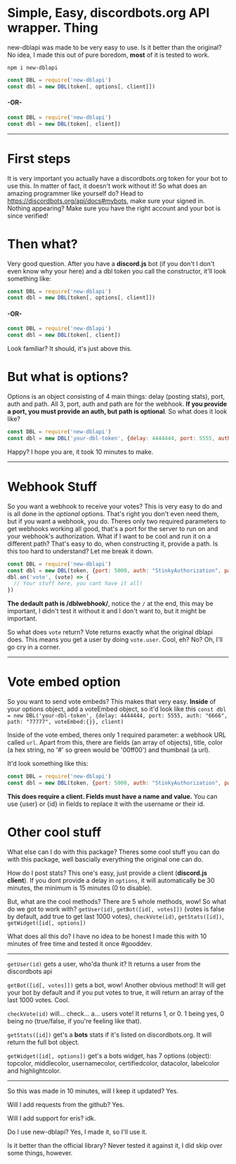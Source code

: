 # Simple, Easy, discordbots.org API wrapper. Thing
new-dblapi was made to be very easy to use. Is it better than the original? No idea, I made this out of pure boredom, **most** of it is tested to work.

```
npm i new-dblapi
```

```javascript
const DBL = require('new-dblapi')
const dbl = new DBL(token[, options[, client]])
```
#### -OR-
```javascript
const DBL = require('new-dblapi')
const dbl = new DBL(token[, client])
```
***
# First steps
It is very important you actually have a discordbots.org token for your bot to use this. In matter of fact, it doesn't work without it! So what does an amazing programmer like yourself do? Head to https://discordbots.org/api/docs#mybots, make sure your signed in.
Nothing appearing? Make sure you have the right account and your bot is since verified!

# Then what?
Very good question. After you have a **discord.js** bot (if you don't I don't even know why your here) and a dbl token you call the constructor, it'll look something like:
```javascript
const DBL = require('new-dblapi')
const dbl = new DBL(token[, options[, client]])
```
#### -OR-
```javascript
const DBL = require('new-dblapi')
const dbl = new DBL(token[, client])
```
Look familiar? It should, it's just above this.

# But what is options?
Options is an object consisting of 4 main things: delay (posting stats), port, auth and path. All 3, port, auth and path are for the webhook. **If you provide a port, you must provide an auth, but path is optional**. So what does it look like?
```javascript
const DBL = require('new-dblapi')
const dbl = new DBL('your-dbl-token', {delay: 4444444, port: 5555, auth: "6666", path: "77777"}, client)
```
Happy? I hope you are, it took 10 minutes to make.
***
# Webhook Stuff
So you want a webhook to receive your votes? This is very easy to do and is all done in the *optional* options. That's right you don't even need them, but if you want a webhook, you do. Theres only two required parameters to get webhooks working all good, that's a port for the server to run on and your webhook's authorization.
What if I want to be cool and run it on a different path? That's easy to do, when constructing it, provide a path. Is this too hard to understand? Let me break it down.
```javascript
const DBL = require('new-dblapi')
const dbl = new DBL(token, {port: 5000, auth: "StinkyAuthorization", path:"notmyvotes"})
dbl.on('vote', (vote) => {
  // Your stuff here, you cant have it all!
})
```
**The dedault path is /dblwebhook/**, notice the `/` at the end, this may be important, I didn't test it without it and I don't want to, but it might be important.

So what does `vote` return? Vote returns exactly what the original dblapi does. This means you get a user by doing `vote.user`. Cool, eh? No? Oh, I'll go cry in a corner.
***
# Vote embed option
So you want to send vote embeds? This makes that very easy. **Inside** of your options object, add a voteEmbed object, so it'd look like this `const dbl = new DBL('your-dbl-token', {delay: 4444444, port: 5555, auth: "6666", path: "77777", voteEmbed:{}}, client)` 

Inside of the vote embed, theres only 1 required parameter: a webhook URL called `url`. Apart from this, there are fields (an array of objects), title, color (a hex string, no '#' so green would be '00ff00') and thumbnail (a url).

It'd look something like this:
```javascript
const DBL = require('new-dblapi')
const dbl = new DBL(token, {port: 5000, auth: "StinkyAuthorization", path:"notmyvotes", voteEmbed:{url:"webhook url",fields:[{name:"name", value:"value"}],color:"00ff00"}}, client)
```
**This does require a client. Fields must have a name and value.** You can use {user} or {id} in fields to replace it with the username or their id.


# Other cool stuff
What else can I do with this package? Theres some cool stuff you can do with this package, well bascially everything the original one can do.

How do I post stats? This one's easy, just provide a client (**discord.js client**). If you dont provide a delay in `options`, it will automatically be 30 minutes, the minimum is 15 minutes (0 to disable).

But, what are the cool methods? There are 5 whole methods, wow! So what do we got to work with? `getUser(id)`, `getBot([id[, votes]])` (votes is false by default, add true to get last 1000 votes), `checkVote(id)`, `getStats([id])`, `getWidget([id[, options])`

What does all this do? I have no idea to be honest I made this with 10 minutes of free time and tested it once #gooddev. 
***
`getUser(id)` gets a user, who'da thunk it? It returns a user from the discordbots api

`getBot([id[, votes]])` gets a bot, wow! Another obvious method! It will get your bot by default and if you put votes to true, it will return an array of the last 1000 votes. Cool.

`checkVote(id)` will... check... a... users vote! It returns 1, or 0. 1 being yes, 0 being no (true/false, if you're feeling like that).

`getStats([id])` get's a **bots** stats if it's listed on discordbots.org. It will return the full bot object.

`getWidget([id[, options])` get's a bots widget, has 7 options (object): topcolor, middlecolor, usernamecolor, certifiedcolor, datacolor, labelcolor and highlightcolor.
***
So this was made in 10 minutes, will I keep it updated? Yes.

Will I add requests from the github? Yes.

Will I add support for eris? idk.

Do I use new-dblapi? Yes, I made it, so I'll use it.

Is it better than the official library? Never tested it against it, I did skip over some things, however.
